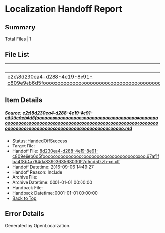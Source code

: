 # <a name='report-top'></a> Localization Handoff Report

## Summary
 Total Files | 1

## File List
 Source File | Status | Details 
 ----------- | ------ | ------- 
 [e2e\8d230ea4-d288-4e19-8e91-c809e9eb6d5fooooooooooooooooooooooooooooooooooooooooooooooooooooooooooooooooooooooooooooooooooooooooooooooooooooooooooooooooooooooooooooooooooooooooooooooooooooo.md](https://github.com/OpenLocalizationTestOrg/ol-test0/blob/af7f785c82acbd2e8828dc8879cc064f513f3e67/e2e/8d230ea4-d288-4e19-8e91-c809e9eb6d5fooooooooooooooooooooooooooooooooooooooooooooooooooooooooooooooooooooooooooooooooooooooooooooooooooooooooooooooooooooooooooooooooooooooooooooooooooooo.md) | HandedOffSuccess | [Details](#ad0ed83fd3ca156eada69d3879d78ecc809989d71)

## Item Details
##### <a name='ad0ed83fd3ca156eada69d3879d78ecc809989d71'></a> Source: [e2e\8d230ea4-d288-4e19-8e91-c809e9eb6d5fooooooooooooooooooooooooooooooooooooooooooooooooooooooooooooooooooooooooooooooooooooooooooooooooooooooooooooooooooooooooooooooooooooooooooooooooooooo.md](https://github.com/OpenLocalizationTestOrg/ol-test0/blob/af7f785c82acbd2e8828dc8879cc064f513f3e67/e2e/8d230ea4-d288-4e19-8e91-c809e9eb6d5fooooooooooooooooooooooooooooooooooooooooooooooooooooooooooooooooooooooooooooooooooooooooooooooooooooooooooooooooooooooooooooooooooooooooooooooooooooo.md)
* Status: HandedOffSuccess
* Target File: 
* Handoff File: [8d230ea4-d288-4e19-8e91-c809e9eb6d5foooooooooooooooooooooooooooooooooooooooo.67af1fba4f8b4a764da839036356803092d5cd50.zh-cn.xlf](https://github.com/OpenLocalizationTestOrg/ol-test0-handoff/blob/5543f897c6f3fe8162639641b503edb23ffbd3f8/ol-handoff/OpenLocalizationTestOrg/ol-test0-zhcn/ci/ht/8d230ea4-d288-4e19-8e91-c809e9eb6d5foooooooooooooooooooooooooooooooooooooooo.67af1fba4f8b4a764da839036356803092d5cd50.zh-cn.xlf)
* Handoff Datetime: 2016-09-06 14:49:27
* Handoff Reason: Include
* Archive File: 
* Archive Datetime: 0001-01-01 00:00:00
* Handback File: 
* Handback Datetime: 0001-01-01 00:00:00
* [Back to Top](#report-top)


## Error Details

Generated by OpenLocalization.
